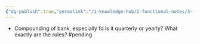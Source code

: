 ```yaml
---
{"dg-publish":true,"permalink":"/1-knowledge-hub/2-functional-notes/3-finance-notes/general-finance-notes/banks/","noteIcon":""}
---
```


- Compounding of bank, especially fd is it quarterly or yearly? What exactly are the rules? #pending 